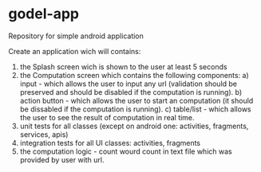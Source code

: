 # godel-app
Repository for simple android application

Create an application wich will contains:
1) the Splash screen wich is shown to the user at least 5 seconds
2) the Computation screen which contains the following components:
  a) input - which allows the user to input any url (validation should be preserved and should be disabled if the computation is running).
  b) action button - which allows the user to start an computation (it should be dissabled if the computation is running).
  c) table/list - which allows the user to see the result of computation in real time.
3) unit tests for all classes (except on android one: activities, fragments, services, apis)
4) integration tests for all UI classes: activities, fragments
5) the computation logic - count wourd count in text file which was provided by user with url.
